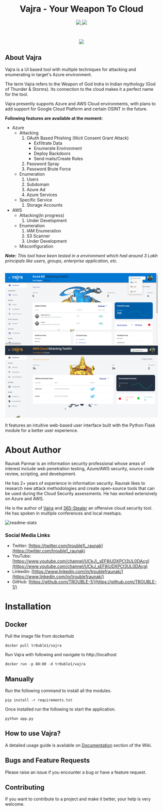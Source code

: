 <h1 align="center">
  Vajra - Your Weapon To Cloud 
</h1>

<p align="center">
  <a href="https://github.com/s0md3v/Arjun/releases">
    <img src="https://raw.githubusercontent.com/toolswatch/badges/b3a921c9e9084018758752aacc9bd9ec95cd11f8/arsenal/europe/2021.svg">
  </a>
  <a href="https://github.com/s0md3v/Arjun/releases">
    <img src="https://img.shields.io/badge/License-AGPL_v3-blue.svg">
  </a>
  
</p>


<br>
<p align="center">
  <a href="https://github.com/TROUBLE-1/Vajra/"><img src="https://github.com/TROUBLE-1/Vajra/raw/main/images/demon.png"></a>
</p>



## About Vajra

Vajra is a UI based tool with multiple techniques for attacking and enumerating in target's Azure environment. 

The term Vajra refers to the Weapon of God Indra in Indian mythology (God of Thunder &amp; Storms). Its connection to the cloud makes it a perfect name for the tool.

Vajra presently supports Azure and AWS Cloud environments, with plans to add support for Google Cloud Platform and certain OSINT in the future.

**Following features are available at the moment:**

- Azure
  - Attacking
      1. OAuth Based Phishing (Illicit Consent Grant Attack)
          - Exfiltrate Data
          - Enumerate Environment
          - Deploy Backdoors
          - Send mails/Create Rules
      2. Password Spray
      3. Password Brute Force
  - Enumeration
      1. Users 
      2. Subdomain 
      3. Azure Ad
      4. Azure Services
  - Specific Service
      1. Storage Accounts
- AWS
  - Attacking(In progress)
      1. Under Development
  - Enumeration
      1. IAM Enumeration
      2. S3 Scanner
      3. Under Development
  - Misconfiguration

_**Note:** This tool have been tested in a environment which had around 3 Lakh principals like users, groups, enterprise application, etc._

<span align="center">
  <br>
  <img src="https://github.com/TROUBLE-1/Vajra/raw/main/images/dashboard.png">
</span>

<span align="center">
  <br>
  <img src="https://github.com/TROUBLE-1/Vajra/raw/main/images/aws-dashboard.png">
</span>

It features an intuitive web-based user interface built with the Python Flask module for a better user experience.

# **About Author**

Raunak Parmar is an information security professional whose areas of interest include web penetration testing, Azure/AWS security, source code review, scripting, and development.

He has 2+ years of experience in information security. Raunak likes to research new attack methodologies and create open-source tools that can be used during the Cloud Security assessments. He has worked extensively on Azure and AWS.

He is the author of [Vajra](https://github.com/TROUBLE-1/Vajra) and [365-Stealer](https://github.com/AlteredSecurity/365-Stealer) an offensive cloud security tool. He has spoken in multiple conferences and local meetups.

<a target="_blank"><img alt="readme-stats" src="https://github-readme-stats.vercel.app/api?username=trouble-1&show_icons=true&theme=vue-dark"/></a>

### **Social Media Links**

- Twitter: [https://twitter.com/trouble1\_raunak](https://twitter.com/trouble1_raunak)
- YouTube: [https://www.youtube.com/channel/UCkJ\_sEF8iUDXPCI3UL0DAcg](https://www.youtube.com/channel/UCkJ_sEF8iUDXPCI3UL0DAcg)
- Linkedin: [https://www.linkedin.com/in/trouble1raunak/](https://www.linkedin.com/in/trouble1raunak/)
- GitHub: [https://github.com/TROUBLE-1/](https://github.com/TROUBLE-1/)




# Installation
<!--
Install postgres database with credential postgres/postgres and create a database name vajra. If postgres is not installed then by default sqlite will be used.
--->
## Docker

Pull the image file from dockerhub
```
docker pull tr0uble1/vajra   
```
Run Vajra with following and navigate to http://localhost
```
docker run -p 80:80 -d tr0uble1/vajra
```

## Manually

Run the following command to install all the modules.

```
pip install -r requirements.txt
```
Once installed run the following to start the application.

```
python app.py
```


## How to use Vajra?

A detailed usage guide is available on [Documentation](https://github.com/TROUBLE-1/Vajra/wiki/Documentation) section of the Wiki.

## Bugs and Feature Requests

Please raise an issue if you encounter a bug or have a feature request.

## Contributing

If you want to contribute to a project and make it better, your help is very welcome.

